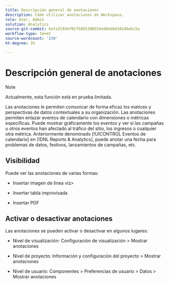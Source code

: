 ```yaml
---
title: Descripción general de anotaciones
description: Cómo utilizar anotaciones en Workspace.
role: User, Admin
solution: Analytics
source-git-commit: ba7a3193ef01f5865300554ed0ebb610146ebc5a
workflow-type: tm+mt
source-wordcount: '139'
ht-degree: 3%

---
```


# Descripción general de anotaciones

>[!NOTE]
>
>Actualmente, esta función está en prueba limitada.

Las anotaciones le permiten comunicar de forma eficaz los matices y perspectivas de datos contextuales a su organización. Las anotaciones permiten enlazar eventos de calendario con dimensiones o métricas específicas. Puede mostrar gráficamente los eventos y ver si las campañas u otros eventos han afectado al tráfico del sitio, los ingresos o cualquier otra métrica. Anteriormente denominado [!UICONTROL Eventos de calendario] en [!DNL Reports & Analytics], puede anotar una fecha para problemas de datos, festivos, lanzamientos de campañas, etc.

## Visibilidad

Puede ver las anotaciones de varias formas:

* Insertar imagen de línea viz>

* Insertar tabla improvisada

* Insertar PDF

## Activar o desactivar anotaciones

Las anotaciones se pueden activar o desactivar en algunos lugares:

* Nivel de visualización: Configuración de visualización > Mostrar anotaciones

* Nivel de proyecto: Información y configuración del proyecto > Mostrar anotaciones

* Nivel de usuario: Componentes > Preferencias de usuario > Datos > Mostrar anotaciones
